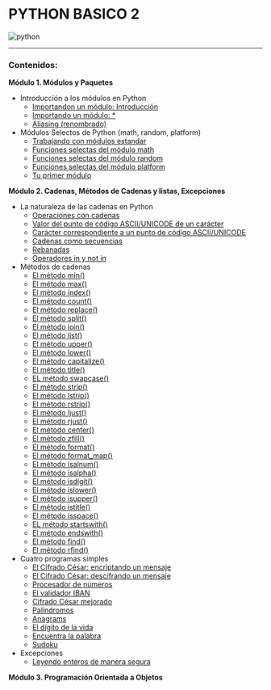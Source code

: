 # PYTHON BASICO 2
![python](https://github.com/Ever-VC/Introduccion_Pyhton/assets/102596002/2f301ab9-bb41-43c6-843d-e3d37d01a528)
***
### Contenidos:
**Módulo 1. Módulos y Paquetes**
- Introducción a los módulos en Python
    - [Importandon un módulo: Introducción](Importando%20módulos/modulos_1.py)
    - [Importando un módulo: *](Importando%20módulos/modulos_1.py)
    - [Aliasing (renombrado)](Importando%20módulos/modulos_1.py)
- Módulos Selectos de Python (math, random, platform)
    - [Trabajando con módulos estandar](Importando%20módulos/modulos_2.py)
    - [Funciones selectas del módulo math](Importando%20módulos/modulos_2.py)
    - [Funciones selectas del módulo random](Importando%20módulos/modulos_2.py)
    - [Funciones selectas del módulo platform](Importando%20módulos/modulos_2.py)
    - [Tu primer módulo](Importando%20módulos/modulos_2.py)
    

**Módulo 2. Cadenas, Métodos de Cadenas y listas, Excepciones**
- La naturaleza de las cadenas en Python
    - [Operaciones con cadenas](Operaciones%20con%20cadenas/repaso_operaciones_con_cadenas.py)
    - [Valor del punto de código ASCII/UNICODE de un carácter](Operaciones%20con%20cadenas/punto_de_codigo_ascii_unicode.py)
    - [Carácter correspondiente a un punto de código ASCII/UNICODE](Operaciones%20con%20cadenas/punto_de_codigo_ascii_unicode.py)
    - [Cadenas como secuencias](Operaciones%20con%20cadenas/repaso_operaciones_con_cadenas.py)
    - [Rebanadas](Operaciones%20con%20cadenas/repaso_operaciones_con_cadenas.py)
    - [Operadores in y not in](Operaciones%20con%20cadenas/repaso_operaciones_con_cadenas.py)
- Métodos de cadenas
    - [El método min()](Operaciones%20con%20cadenas/metodos_de_cadenas.py)
    - [El método max()](Operaciones%20con%20cadenas/metodos_de_cadenas.py)
    - [El método index()](Operaciones%20con%20cadenas/metodos_de_cadenas.py)
    - [El método count()](Operaciones%20con%20cadenas/metodos_de_cadenas.py)
    - [El método replace()](Operaciones%20con%20cadenas/metodos_de_cadenas.py)
    - [El método split()](Operaciones%20con%20cadenas/metodos_de_cadenas.py)
    - [El método join()](Operaciones%20con%20cadenas/metodos_de_cadenas.py)
    - [El método list()](Operaciones%20con%20cadenas/metodos_de_cadenas.py)
    - [El método upper()](Operaciones%20con%20cadenas/metodos_de_cadenas.py)
    - [El método lower()](Operaciones%20con%20cadenas/metodos_de_cadenas.py)
    - [El método capitalize()](Operaciones%20con%20cadenas/metodos_de_cadenas.py)
    - [El método title()](Operaciones%20con%20cadenas/metodos_de_cadenas.py)
    - [EL método swapcase()](Operaciones%20con%20cadenas/metodos_de_cadenas.py)
    - [El método strip()](Operaciones%20con%20cadenas/metodos_de_cadenas.py)
    - [El método lstrip()](Operaciones%20con%20cadenas/metodos_de_cadenas.py)
    - [El método rstrip()](Operaciones%20con%20cadenas/metodos_de_cadenas.py)
    - [El método ljust()](Operaciones%20con%20cadenas/metodos_de_cadenas.py)
    - [El método rjust()](Operaciones%20con%20cadenas/metodos_de_cadenas.py)
    - [El método center()](Operaciones%20con%20cadenas/metodos_de_cadenas.py)
    - [El método zfill()](Operaciones%20con%20cadenas/metodos_de_cadenas.py)
    - [El método format()](Operaciones%20con%20cadenas/metodos_de_cadenas.py)
    - [El método format_map()](Operaciones%20con%20cadenas/metodos_de_cadenas.py)
    - [El método isalnum()](Operaciones%20con%20cadenas/metodos_de_cadenas.py)
    - [El método isalpha()](Operaciones%20con%20cadenas/metodos_de_cadenas.py)
    - [El método isdigit()](Operaciones%20con%20cadenas/metodos_de_cadenas.py)
    - [El método islower()](Operaciones%20con%20cadenas/metodos_de_cadenas.py)
    - [El método isupper()](Operaciones%20con%20cadenas/metodos_de_cadenas.py)
    - [El método istitle()](Operaciones%20con%20cadenas/metodos_de_cadenas.py)
    - [El método isspace()](Operaciones%20con%20cadenas/metodos_de_cadenas.py)
    - [EL método startswith()](Operaciones%20con%20cadenas/metodos_de_cadenas.py)
    - [El método endswith()](Operaciones%20con%20cadenas/metodos_de_cadenas.py)
    - [El método find()](Operaciones%20con%20cadenas/metodos_de_cadenas.py)
    - [El método rfind()](Operaciones%20con%20cadenas/metodos_de_cadenas.py)
- Cuatro programas simples
    - [El Cifrado César: encriptando un mensaje](Cuatro%20programas%20simples/cifrado_cesar.py)
    - [El Cifrado César: descifrando un mensaje](Cuatro%20programas%20simples/descifrado_cesar.py)
    - [Procesador de números](Cuatro%20programas%20simples/procesador_de_numeros.py)
    - [El validador IBAN](Cuatro%20programas%20simples/validador_IBAN.py)
    - [Cifrado César mejorado](Cuatro%20programas%20simples/cifrado_cesar_mejorado.py)
    - [Palíndromos](Cuatro%20programas%20simples/palindromo.py)
    - [Anagrams](Cuatro%20programas%20simples/anagrama.py)
    - [El dígito de la vida](Cuatro%20programas%20simples/digito_de_vida.py)
    - [Encuentra la palabra](Cuatro%20programas%20simples/encuentra_la_palabra.py)
    - [Sudoku](Cuatro%20programas%20simples/sudoku.py)
 - Excepciones
    - [Leyendo enteros de manera segura](Excepciones/validando_enteros.py)

  **Módulo 3. Programación Orientada a Objetos**
